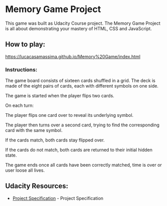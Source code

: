 # Memory Game Project

This game was built as Udacity Course project. The Memory Game Project is all about demonstrating your mastery of HTML, CSS and JavaScript.

## How to play:

https://lucacasamassima.github.io/Memory%20Game/index.html

### Instructions:

The game board consists of sixteen cards shuffled in a grid. The deck is made of the eight pairs of cards, each with different symbols on one side.

The game is started when the player flips two cards.

On each turn:

The player flips one card over to reveal its underlying symbol.

The player then turns over a second card, trying to find the corresponding card with the same symbol.

If the cards match, both cards stay flipped over.

If the cards do not match, both cards are returned to their initial hidden state.

The game ends once all cards have been correctly matched, time is over or user loose all lives.

## Udacity Resources:

* [Project Specification](https://review.udacity.com/#!/rubrics/591/view) - Project Specification

